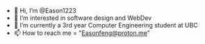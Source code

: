 - 👋 Hi, I’m @Eason1223
- 👀 I’m interested in software design and WebDev
- 🌱 I’m currently a 3rd year Computer Engineering student at UBC
- 📫 How to reach me = "Easonfeng@proton.me"

<!---
Eason1223/Eason1223 is a ✨ special ✨ repository because its `README.md` (this file) appears on your GitHub profile.
You can click the Preview link to take a look at your changes.
--->
